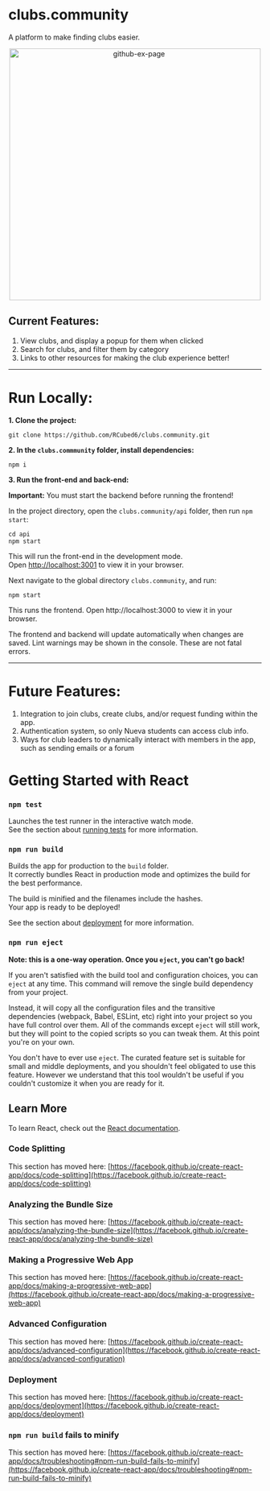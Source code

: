 # clubs.community
A platform to make finding clubs easier.

<p align="center">
<img width="500" alt="github-ex-page" src="https://user-images.githubusercontent.com/75544738/197845107-95b27667-9bc1-4c66-8903-11c73fe6defc.png">
</p>

## Current Features:

1. View clubs, and display a popup for them when clicked
2. Search for clubs, and filter them by category
3. Links to other resources for making the club experience better!

<hr />

# Run Locally:
**1. Clone the project:**

```
git clone https://github.com/RCubed6/clubs.community.git
```

**2. In the `clubs.commmunity` folder, install dependencies:**

```
npm i
```

**3. Run the front-end and back-end:**

**Important:** You must start the backend before running the frontend!

In the project directory, open the `clubs.community/api` folder, then run `npm start`:

```
cd api
npm start
```

This will run the front-end in the development mode.\
Open [http://localhost:3001](http://localhost:3001) to view it in your browser.

 
Next navigate to the global directory `clubs.community`, and run:

```
npm start
```

This runs the frontend. Open http://localhost:3000 to view it in your browser. 

The frontend and backend will update automatically when changes are saved. Lint warnings may be shown in the console. These are not fatal errors.

<hr />

# Future Features:

1. Integration to join clubs, create clubs, and/or request funding within the app.
2. Authentication system, so only Nueva students can access club info.
3. Ways for club leaders to dynamically interact with members in the app, such as sending emails or a forum

# Getting Started with React

### `npm test`

Launches the test runner in the interactive watch mode.\
See the section about [running tests](https://facebook.github.io/create-react-app/docs/running-tests) for more information.

### `npm run build`

Builds the app for production to the `build` folder.\
It correctly bundles React in production mode and optimizes the build for the best performance.

The build is minified and the filenames include the hashes.\
Your app is ready to be deployed!

See the section about [deployment](https://facebook.github.io/create-react-app/docs/deployment) for more information.

### `npm run eject`

**Note: this is a one-way operation. Once you `eject`, you can't go back!**

If you aren't satisfied with the build tool and configuration choices, you can `eject` at any time. This command will remove the single build dependency from your project.

Instead, it will copy all the configuration files and the transitive dependencies (webpack, Babel, ESLint, etc) right into your project so you have full control over them. All of the commands except `eject` will still work, but they will point to the copied scripts so you can tweak them. At this point you're on your own.

You don't have to ever use `eject`. The curated feature set is suitable for small and middle deployments, and you shouldn't feel obligated to use this feature. However we understand that this tool wouldn't be useful if you couldn't customize it when you are ready for it.

## Learn More

To learn React, check out the [React documentation](https://reactjs.org/).

### Code Splitting

This section has moved here: [https://facebook.github.io/create-react-app/docs/code-splitting](https://facebook.github.io/create-react-app/docs/code-splitting)

### Analyzing the Bundle Size

This section has moved here: [https://facebook.github.io/create-react-app/docs/analyzing-the-bundle-size](https://facebook.github.io/create-react-app/docs/analyzing-the-bundle-size)

### Making a Progressive Web App

This section has moved here: [https://facebook.github.io/create-react-app/docs/making-a-progressive-web-app](https://facebook.github.io/create-react-app/docs/making-a-progressive-web-app)

### Advanced Configuration

This section has moved here: [https://facebook.github.io/create-react-app/docs/advanced-configuration](https://facebook.github.io/create-react-app/docs/advanced-configuration)

### Deployment

This section has moved here: [https://facebook.github.io/create-react-app/docs/deployment](https://facebook.github.io/create-react-app/docs/deployment)

### `npm run build` fails to minify

This section has moved here: [https://facebook.github.io/create-react-app/docs/troubleshooting#npm-run-build-fails-to-minify](https://facebook.github.io/create-react-app/docs/troubleshooting#npm-run-build-fails-to-minify)
